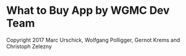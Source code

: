 # What to Buy App by WGMC Dev Team
Copyright 2017 Marc Urschick, Wolfgang Polligger, Gernot Krems and Christoph Zelezny